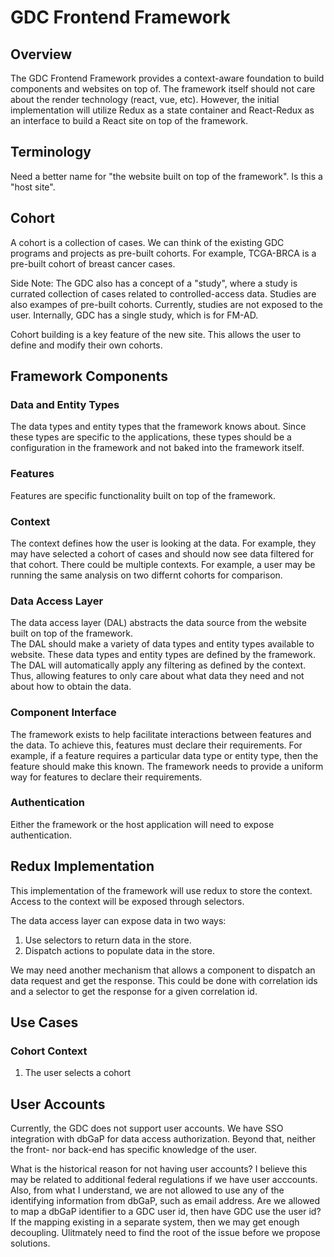 # GDC Frontend Framework

## Overview

The GDC Frontend Framework provides a context-aware foundation to build components and websites
on top of. The framework itself should not care about the render technology (react, vue, etc).
However, the initial implementation will utilize Redux as a state container and React-Redux as
an interface to build a React site on top of the framework.

## Terminology

Need a better name for "the website built on top of the framework". Is this a "host site".

## Cohort

A cohort is a collection of cases. We can think of the existing GDC programs and projects as pre-built cohorts. For example, TCGA-BRCA is a pre-built cohort of breast cancer cases.

Side Note: The GDC also has a concept of a "study", where a study is currated collection of cases related to controlled-access data. Studies are also exampes of pre-built cohorts. Currently, studies are not exposed to the user. Internally, GDC has a single study, which is for FM-AD.

Cohort building is a key feature of the new site. This allows the user to define and modify their own cohorts.

## Framework Components

### Data and Entity Types

The data types and entity types that the framework knows about. Since these types are specific to the
applications, these types should be a configuration in the framework and not baked into the framework
itself.

### Features

Features are specific functionality built on top of the framework.

### Context

The context defines how the user is looking at the data. For example, they may have selected a
cohort of cases and should now see data filtered for that cohort. There could be multiple contexts.
For example, a user may be running the same analysis on two differnt cohorts for comparison.

### Data Access Layer

The data access layer (DAL) abstracts the data source from the website built on top of the framework.  
The DAL should make a variety of data types and entity types available to website. These data types
and entity types are defined by the framework. The DAL will automatically apply any filtering as
defined by the context. Thus, allowing features to only care about what data they need and not about
how to obtain the data.

### Component Interface

The framework exists to help facilitate interactions between features and the data. To achieve
this, features must declare their requirements. For example, if a feature requires a particular
data type or entity type, then the feature should make this known. The framework needs to
provide a uniform way for features to declare their requirements.

### Authentication

Either the framework or the host application will need to expose authentication.

## Redux Implementation

This implementation of the framework will use redux to store the context. Access to the context will
be exposed through selectors.

The data access layer can expose data in two ways:

1. Use selectors to return data in the store.
2. Dispatch actions to populate data in the store.

We may need another mechanism that allows a component to dispatch an data request and get the response.
This could be done with correlation ids and a selector to get the response for a given correlation id.

## Use Cases

### Cohort Context

1. The user selects a cohort

## User Accounts

Currently, the GDC does not support user accounts. We have SSO integration with dbGaP for data access authorization. Beyond that, neither the front- nor back-end has specific knowledge of the user.

What is the historical reason for not having user accounts? I believe this may be related to additional federal regulations if we have user acccounts. Also, from what I understand, we are not allowed to use any of the identifying information from dbGaP, such as email address. Are we allowed to map a dbGaP identifier to a GDC user id, then have GDC use the user id? If the mapping existing in a separate system, then we may get enough decoupling. Ulitmately need to find the root of the issue before we propose solutions.
